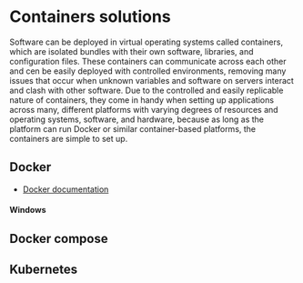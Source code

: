 # Containers solutions 

Software can be deployed in virtual operating systems called containers, which are isolated bundles with their own software, libraries, and configuration files. These containers can communicate across each other and cen be easily deployed with controlled environments, removing many issues that occur when unknown variables and software on servers interact and clash with other software. Due to the controlled and easily replicable nature of containers, they come in handy when setting up applications across many, different platforms with varying degrees of resources and operating systems, software, and hardware, because as long as the platform can run Docker or similar container-based platforms, the containers are simple to set up.

## Docker

- [Docker documentation](https://docs.docker.com)

#### Windows

## Docker compose

## Kubernetes